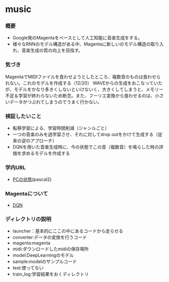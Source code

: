 # music

### 概要
* Google発のMagentaをベースとして人工知能に音楽生成をする。
* 様々なRNNのモデル構造がある中、Magentaに新しいのモデル構造の取り入れ、音楽生成の質の向上を目指す。
  
### 気づき 
MagentaでMIDIファイルを食わせようとしたところ、複数音のものは食わせられない。これのモデルを作成する（12/20）
WAVEからの生成をおこなっていたが、モデルをかなり多きくしないといけないく、大きくしてしまうと、メモリー不足＆学習が終わらないため断念。また、フーリエ変換から食わせるのは、小さいデータがつぶれてしまうのでうまく行かない。

### 検証したいこと
* 転移学習による、学習時間削減（ジャンルごと）
* 一つの音楽のみを過学習させ、それに対してdrop outをかけて生成する（従来の逆のアプローチ）
* DQNを用いた音楽生成時に、今の状態でこの音（複数音）を鳴らした時の評価を求めるモデルを作成する

### 学内URL
* [PCの状態](http://hubble.ic.kanazawa-it.ac.jp/zabbix)(pascal2)

### Magentaについて
* [DQN](http://qiita.com/gdmiwasawa/items/362664b2e742281c1683)

### ディレクトリの説明
* launcher：基本的にここの中にあるコードから走らせる
* converter:データの変換を行うコード
* magenta:magenta
* midi:ダウンロードしたmidiの保存場所
* model:DeepLearningのモデル
* sample:modelのサンプルコード
* test:使ってない
* train_log:学習結果をおくディレクトリ
